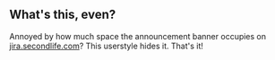 ## What's this, even?
Annoyed by how much space the announcement banner occupies on [jira.secondlife.com](jira.secondlife.com)? This userstyle hides it. That's it!
